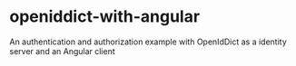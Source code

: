 # openiddict-with-angular
An authentication and authorization example with OpenIdDict as a identity server and an Angular client
